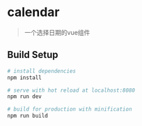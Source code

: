 # calendar

> 一个选择日期的vue组件

## Build Setup

``` bash
# install dependencies
npm install

# serve with hot reload at localhost:8080
npm run dev

# build for production with minification
npm run build
```
